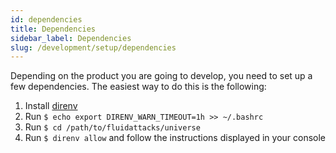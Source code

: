 ```yaml
---
id: dependencies
title: Dependencies
sidebar_label: Dependencies
slug: /development/setup/dependencies
---
```


Depending on the product
you are going to develop,
you need to set up a few dependencies.
The easiest way to do this is the following:

1. Install [direnv](https://direnv.net/)
1. Run `$ echo export DIRENV_WARN_TIMEOUT=1h >> ~/.bashrc`
1. Run `$ cd /path/to/fluidattacks/universe`
1. Run `$ direnv allow` and follow the instructions displayed in your console
